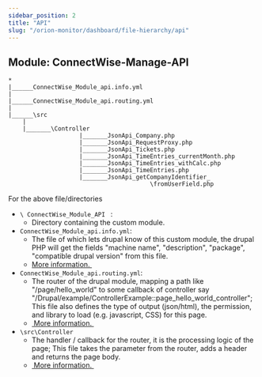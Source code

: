 ```yaml
---
sidebar_position: 2
title: "API"
slug: "/orion-monitor/dashboard/file-hierarchy/api"
---
```





## Module: ConnectWise-Manage-API



```file title="\public_html\modules\custom\ConnectWise_Module_API"
*
|______ConnectWise_Module_api.info.yml
|
|______ConnectWise_Module_api.routing.yml
|
|______\src
    |
    |_______\Controller
                    |_______JsonApi_Company.php
                    |_______JsonApi_RequestProxy.php
                    |_______JsonApi_Tickets.php
                    |_______JsonApi_TimeEntries_currentMonth.php
                    |_______JsonApi_TimeEntries_withCalc.php
                    |_______JsonApi_TimeEntries.php
                    |_______JsonApi_getCompanyIdentifier_
                                        \fromUserField.php
```

For the above file/directories
- `\ ConnectWise_Module_API ` :
	- Directory containing the custom module.
- `ConnectWise_Module_api.info.yml`:
	- The file of which lets drupal know of this custom module, the drupal PHP will get the fields "machine name", "description", "package", "compatible drupal version"  from this file.
	- [More information. ](https://www.drupal.org/docs/develop/creating-modules/let-drupal-know-about-your-module-with-an-infoyml-file)
- `ConnectWise_Module_api.routing.yml`:
	- The router of the drupal module, mapping a path like "/page/hello\_world" to some callback of controller say "/Drupal/example/ControllerExample::page\_hello\_world\_controller"; This file also defines the type of output (json/html), the permission, and library to load (e.g. javascript, CSS) for this page.
	- [ More information. ](https://www.drupal.org/docs/develop/creating-modules/create-a-custom-page-using-a-controller)
- `\src\Controller`
	- The handler / callback for the router, it is the processing logic of the page; This file takes the parameter from the router, adds a header and returns the page body.
	- [ More information. ](https://www.drupal.org/docs/develop/creating-modules/create-a-custom-page-using-a-controller)

